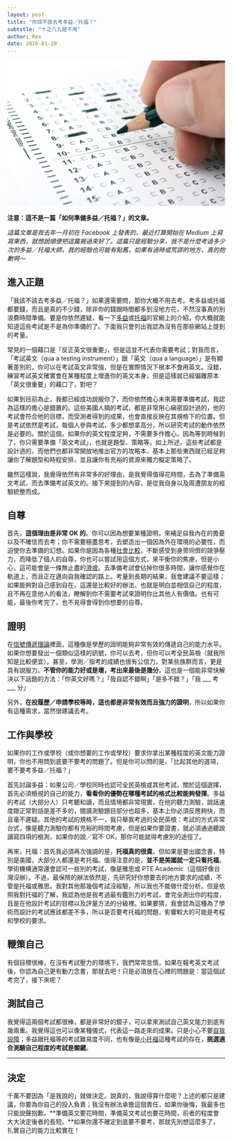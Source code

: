 ```yaml
---
layout: post
title: "你該不該去考多益／托福？"
subtitle: "十之八九是不用"
author: Rex
date: 2016-01-20
---
```


![cover](cover.png)

**注意：這不是一篇「如何準備多益／托福？」的文章。**

*這篇文章是我去年一月初在 Facebook 上發表的，最近打算開始在 Medium 上寫寫東西，就想說順便把這篇搬過來好了。這篇只是經驗分享，我不是什麼考過多少次的多益／托福大師，我的經驗也可能有點舊，如果有過時或荒謬的地方，真的抱歉啊～*

## 進入正題

「我該不該去考多益／托福？」如果還需要問，那你大概不用去考。考多益或托福都要錢，而且是真的不少錢，除非你的錢跟時間都多到沒地方花，不然沒事真的別浪費時間準備。要是你依然遲疑，看一下[多益](https://www.ets.org/toeic/listening_reading/about)或[托福](https://www.ets.org/toefl/ibt/about)的官網上的介紹，你大概就能知道這些考試是不是為你準備的了。下面我只會列出我認為沒有在那些網站上提到的考量。

常見的一個藉口是「反正英文很重要」，但是這並不代表你需要考試；對我而言，「考試英文（qua a testing instrument）」跟「英文（qua a language）」是有顯著差別的，你可以在考試英文非常強，但是在實際情況下根本不會用英文。沒錯，練習考試英文確實會在某種程度上增進你的英文本身，但是這樣就已經偏離原本「英文很重要」的藉口了，對吧？

如果到目前為止，我都已經成功說服你了，而你依然擔心未來需要準備考試，我認為這樣的擔心是錯置的。這些美國人搞的考試，都是非常用心縝密設計過的，他的考試會符合他的目標，而受測者得到的成果，也會直接反映在其規格下的位置。但是考試依然是考試，每個人參與考試，多少都想拿高分，所以研究考試的動作依然是必要的。關於這個，如果你的英文程度足夠，不需要多作擔心。因為等到時候到了，你只需要準備「英文考試」，也就是題型、策略等。如上所述，這些考試都是設計過的，而他們也都非常開放地推出官方的攻略本，基本上那些東西就已經足夠讓你了解題型和時程安排，並且讓你有充裕的資源來獨力擬定策略了。

雖然這樣說，我覺得依然有非常多的好理由，是我覺得值得花時間，去為了準備英文考試，而去準備考試英文的。接下來提到的內容，是從我自身以及周遭朋友的經驗統整而成。

## 自尊

首先，**這個理由是非常 OK 的**。你可以因為想要某種證明，來補足自我內在的擔憂以及不確信而去考；你不需要極盡思考，去塑造出一個因為外在環境的必要性，而迫使你去準備的幻想。如果你是因為各種[社會比較](https://www.wikiwand.com/en/Social_comparison_theory)，不斷感受到身旁同儕的競爭壓力，而降低了個人的自尊，你也可以嘗試用這個方式，來平衡你的焦慮，但是小心，這可能會是一條無止盡的[滑坡](https://www.wikiwand.com/en/Slippery_slope)。去準備考試會佔掉你很多時間，讓你感覺你在軌道上，而且正在邁向自我確認的路上。考量到長期的結果，我會建議不要這樣；如果能夠對自己感到自在，這還是比較好的辦法，也就是明白並相信自己的程度，且不再在意他人的看法，瞭解到你不需要考試來證明你比其他人有價值。也有可能，最後你考完了，也不見得會得到你想要的自尊。

## 證明

在[信號傳遞理論](https://www.wikiwand.com/en/Signalling_(economics))裡面，這種像是學歷的證明能夠非常有效的傳遞自己的能力水平。如果你想要發出一個類似這樣的訊號，你可以去考，但你可以考全民英檢（就我所知是比較便宜）。甚至，學測／指考的成績也很有公信力，對某些族群而言，更是具有說服力。**不管你的能力好或是壞，考出來最後是幾分**，這也是一個能非常快解決以下話題的方法：「你英文好嗎？」「我自認不錯啊」「是多不錯？」「我 \_\_\_ 考 \_\_\_ 分」

另外，**在投履歷／申請學校等時，這也都是非常有效而且強力的證明**，所以如果你有這種需求，當然很建議去考。

## 工作與學校

如果你的工作或學校（或你想要的工作或學校）要求你拿出某種程度的英文能力證明，你也不用問到底要不要考的問題了。但是你可以問的是，「比起其他的選項，要不要考多益／托福？」

首先討論多益：如果公司／學校同時也認可全民英檢或其他考試，關於這個選擇，首先必須檢視的自己的能力，**看看你的優勢在哪種考試的格式比較能夠發揮**。多益的考試（大部分人）只考聽和讀，而且情境都非常現實，在他的聽力測驗，說話速度跟正常對話是差不多的，閱讀測驗題目部分也超多，基本上你必須反應夠快，而且毫不遲疑。其他的考試的規格不一，我只舉我考過的全民英檢：考試的方式非常台式，像是聽力測驗你都有充裕的時間考慮，但是如果你要證書，就必須通過聽說讀寫四項的檢測，如果你的說／寫不 OK，那你可能就得考慮別的途徑了。

再來，托福：首先我必須再次強調的是，**托福真的很貴**。但如果是要出國念書，特別是美國，大部分人都還是考托福。值得注意的是，**並不是美國就一定只看托福**，學術機構通常還會認可一些別的考試，像是雅思或 PTE Academic（這個好像台灣沒辦）。不過，最保險的辦法依然是，先研究好你想要去的地方要求的成績，不管是托福或雅思。我對其他那幾個考試沒經驗，所以我也不能做什麼分析。但是依照我對托福的了解，我認為他是我考過最有鑑別力的考試，會完全測出你的程度，且是在他設計考試的目標以及評量方法的分級裡。如果要猜，我會認為這種為了學術而設計的考試應該都差不多，所以是否要考托福的問題，影響較大的可能是考程和學校的要求。

## 鞭策自己

有個目標很棒，在沒有考試壓力的環境下，我們常常怠惰，如果在報考英文考試後，你認為自己更有動力念書，那就去吧！只是必須放在心裡的問題是：當這個試考完了，接下來呢？

## 測試自己

我覺得這兩個考試都很棒，都是非常好的鏡子，可以拿來測試自己英文能力到底有幾兩重。我覺得這也可以像某種儀式，代表這一路走來的成果。只是小心不要[自我設障](https://www.wikiwand.com/en/Self-handicapping)；多益跟托福等的考試難易度不同，也有像是[小托福](http://www.toefl.com.tw/junior/)這種考試的存在，**挑選適合測驗自己程度的考試是關鍵**。

---

## 決定

千萬不要因為「是我說的」就做決定。說真的，我說得算什麼呢？上述的都只是建議，你要為你自己的投入負責；我沒有辦法承擔這個責任，如果你後悔，我最多也只能說聲抱歉。**準備英文要花時間，準備英文考試也要花時間，前者的程度會大大決定後者的長短。**如果你還不確定到底要不要考，那就先別想這麼多了，扎實自己的能力比較實在！
